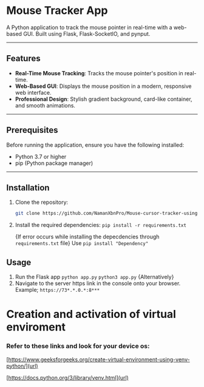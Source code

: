 # Mouse Tracker App

A Python application to track the mouse pointer in real-time with a web-based GUI. Built using Flask, Flask-SocketIO, and pynput.


---

## Features

- **Real-Time Mouse Tracking**: Tracks the mouse pointer's position in real-time.
- **Web-Based GUI**: Displays the mouse position in a modern, responsive web interface.
- **Professional Design**: Stylish gradient background, card-like container, and smooth animations.

---

## Prerequisites

Before running the application, ensure you have the following installed:

- Python 3.7 or higher
- pip (Python package manager)

---

## Installation

1. Clone the repository:
   ```bash
   git clone https://github.com/NamanXbnPro/Mouse-cursor-tracker-using-Python-Flask-.git
   
2. Install the required dependencies:
   `pip install -r requirements.txt`

   {If error occurs while installing the depecdencies through `requirements.txt` file}
   Use `pip install "Dependency"`

## Usage 
1. Run the Flask app
   `python app.py`
    `python3 app.py`  {Alternatively}
2. Navigate to the server https link in the console onto your browser.
   Example; `https://73*.*.0.*:8***`


# Creation and activation of virtual enviroment
  
### Refer to these links and look for your device os: 
  [https://www.geeksforgeeks.org/create-virtual-environment-using-venv-python/](url)
                                                    
  [https://docs.python.org/3/library/venv.html](url)

